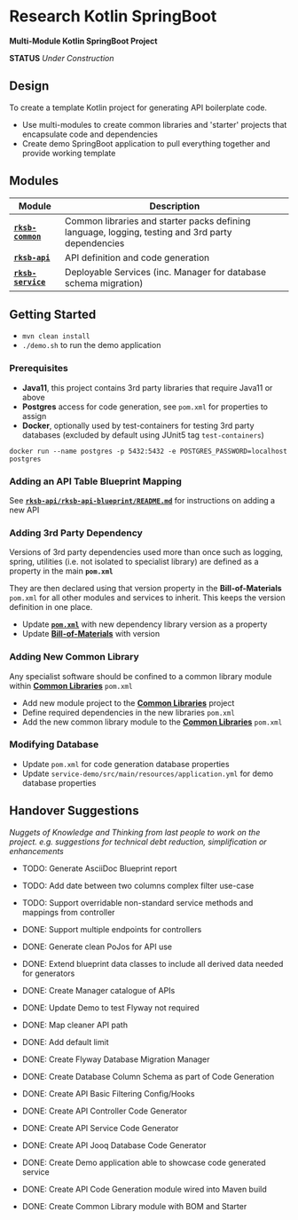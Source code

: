 # Research Kotlin SpringBoot

**Multi-Module Kotlin SpringBoot Project**

**STATUS** _Under Construction_


## Design

To create a template Kotlin project for generating API boilerplate code.

* Use multi-modules to create common libraries and 'starter' projects that encapsulate code and dependencies
* Create demo SpringBoot application to pull everything together and provide working template


## Modules

Module          | Description
--------------- | ------------- 
[**`rksb-common`**](./rksb-common/README.md)    |  Common libraries and starter packs defining language, logging, testing and 3rd party dependencies
[**`rksb-api`**](./rksb-api/README.md)          |  API definition and code generation
[**`rksb-service`**](./rksb-service/README.md)  |  Deployable Services (inc. Manager for database schema migration)


## Getting Started

* `mvn clean install`
* `./demo.sh` to run the demo application

### Prerequisites

* **Java11**, this project contains 3rd party libraries that require Java11 or above 
* **Postgres** access for code generation, see `pom.xml` for properties to assign
* **Docker**, optionally used by test-containers for testing 3rd party databases (excluded by default using JUnit5 tag `test-containers`) 

```
docker run --name postgres -p 5432:5432 -e POSTGRES_PASSWORD=localhost postgres
```


### Adding an API Table Blueprint Mapping

See [**`rksb-api/rksb-api-blueprint/README.md`**](rksb-api/rksb-api-blueprint/README.md) for instructions on adding a new API


### Adding 3rd Party Dependency

Versions of 3rd party dependencies used more than once such as logging, spring, utilities 
(i.e. not isolated to specialist library) are defined as a property in the main **`pom.xml`**

They are then declared using that version property in the **Bill-of-Materials** `pom.xml` for all other
modules and services to inherit.  This keeps the version definition in one place.

* Update [**`pom.xml`**](./pom.xml) with new dependency library version as a property
* Update [**Bill-of-Materials**](./rksb-common/rksb-common-bom/pom.xml) with version


### Adding New Common Library

Any specialist software should be confined to a common library module within 
[**Common Libraries**](./rksb-common/rksb-common-lib/pom.xml) `pom.xml`

* Add new module project to the [**Common Libraries**](./rksb-common/rksb-common-lib/) project
* Define required dependencies in the new libraries `pom.xml` 
* Add the new common library module to the [**Common Libraries**](./rksb-common/rksb-common-lib/pom.xml) `pom.xml`


### Modifying Database

* Update `pom.xml` for code generation database properties
* Update `service-demo/src/main/resources/application.yml` for demo database properties


## Handover Suggestions

_Nuggets of Knowledge and Thinking from last people to work on the project._
_e.g. suggestions for technical debt reduction, simplification or enhancements_

* TODO: Generate AsciiDoc Blueprint report
* TODO: Add date between two columns complex filter use-case
* TODO: Support overridable non-standard service methods and mappings from controller

* DONE: Support multiple endpoints for controllers
* DONE: Generate clean PoJos for API use
* DONE: Extend blueprint data classes to include all derived data needed for generators
* DONE: Create Manager catalogue of APIs
* DONE: Update Demo to test Flyway not required
* DONE: Map cleaner API path
* DONE: Add default limit
* DONE: Create Flyway Database Migration Manager
* DONE: Create Database Column Schema as part of Code Generation
* DONE: Create API Basic Filtering Config/Hooks
* DONE: Create API Controller Code Generator
* DONE: Create API Service Code Generator
* DONE: Create API Jooq Database Code Generator
* DONE: Create Demo application able to showcase code generated service
* DONE: Create API Code Generation module wired into Maven build
* DONE: Create Common Library module with BOM and Starter

